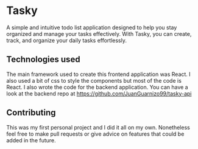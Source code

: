 # Tasky
A simple and intuitive todo list application designed to help you stay organized and manage your tasks effectively. With Tasky, you can create, track, and organize your daily tasks effortlessly. 
## Technologies used
The main framework used to create this frontend application was React. I also used a bit of css to style the components but most of the code is React.
I also wrote the code for the backend application. 
You can have a look at the backend repo at https://github.com/JuanGuarnizo99/tasky-api
## Contributing
This was my first personal project and I did it all on my own. Nonetheless feel free to make pull requests or give advice on features that could be added in the future.




